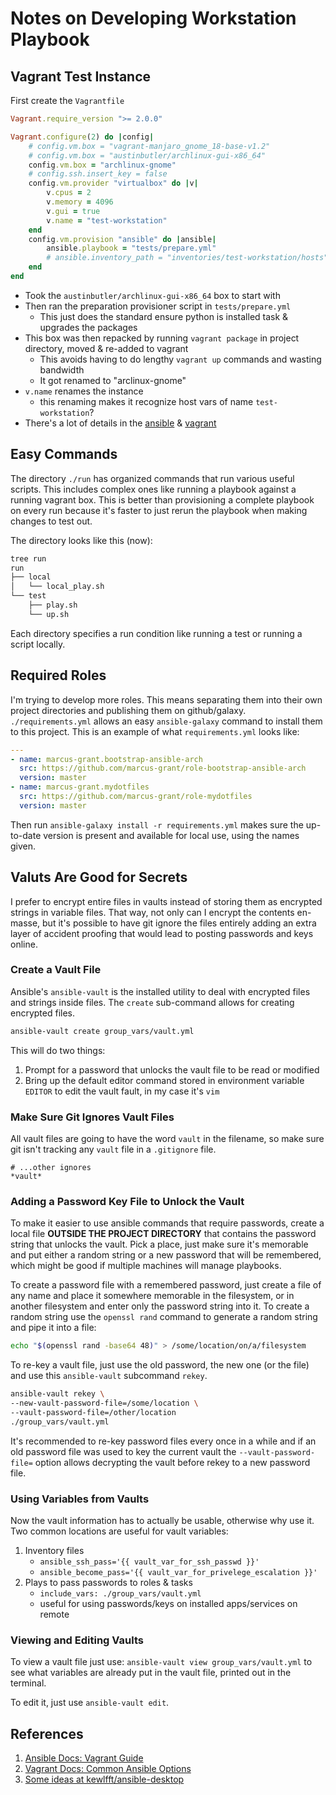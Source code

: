 Notes on Developing Workstation Playbook
========================================

Vagrant Test Instance
---------------------

First create the `Vagrantfile`

```ruby
Vagrant.require_version ">= 2.0.0"

Vagrant.configure(2) do |config|
    # config.vm.box = "vagrant-manjaro_gnome_18-base-v1.2"
    # config.vm.box = "austinbutler/archlinux-gui-x86_64"
    config.vm.box = "archlinux-gnome"
    # config.ssh.insert_key = false
    config.vm.provider "virtualbox" do |v|
        v.cpus = 2
        v.memory = 4096
        v.gui = true
        v.name = "test-workstation"
    end
    config.vm.provision "ansible" do |ansible|
        ansible.playbook = "tests/prepare.yml"
        # ansible.inventory_path = "inventories/test-workstation/hosts"
    end
end
```

- Took the `austinbutler/archlinux-gui-x86_64` box to start with
- Then ran the preparation provisioner script in `tests/prepare.yml`
    - This just does the standard ensure python is installed task & upgrades the packages
- This box was then repacked by running `vagrant package` in project directory, moved & re-added to vagrant
    - This avoids having to do lengthy `vagrant up` commands and wasting bandwidth
    - It got renamed to "arclinux-gnome"
- `v.name` renames the instance
    - this renaming makes it recognize host vars of name `test-workstation`?
- There's a lot of details in the [ansible][01] & [vagrant][02]

Easy Commands
-------------

The directory `./run` has organized commands that run various useful scripts. This includes complex ones like running a playbook against a running vagrant box. This is better than provisioning a complete playbook on every run because it's faster to just rerun the playbook when making changes to test out.

The directory looks like this (now):

```sh
tree run
run
├── local
│   └── local_play.sh
└── test
    ├── play.sh
    └── up.sh
```

Each directory specifies a run condition like running a test or running a script locally.

Required Roles
--------------

I'm trying to develop more roles. This means separating them into their own project directories and publishing them on github/galaxy. `./requirements.yml` allows an easy `ansible-galaxy` command to install them to this project. This is an example of what `requirements.yml` looks like:

```yaml
---
- name: marcus-grant.bootstrap-ansible-arch
  src: https://github.com/marcus-grant/role-bootstrap-ansible-arch
  version: master
- name: marcus-grant.mydotfiles
  src: https://github.com/marcus-grant/role-mydotfiles
  version: master
```

Then run `ansible-galaxy install -r requirements.yml` makes sure the up-to-date version is present and available for local use, using the names given.

Valuts Are Good for Secrets
---------------------------

I prefer to encrypt entire files in vaults instead of storing them as encrypted strings in variable files. That way, not only can I encrypt the contents en-masse, but it's possible to have git ignore the files entirely adding an extra layer of accident proofing that would lead to posting passwords and keys online.

### Create a Vault File

Ansible's `ansible-vault` is the installed utility to deal with encrypted files and strings inside files. The `create` sub-command allows for creating encrypted files.

```sh
ansible-vault create group_vars/vault.yml
```

This will do two things:

1. Prompt for a password that unlocks the vault file to be read or modified
2. Bring up the default editor command stored in environment variable `EDITOR` to edit the vault fault, in my case it's `vim`

### Make Sure Git Ignores Vault Files

All vault files are going to have the word `vault` in the filename, so make sure git isn't tracking any `vault` file in a `.gitignore` file.

```
# ...other ignores
*vault*
```

### Adding a Password Key File to Unlock the Vault

To make it easier to use ansible commands that require passwords, create a local file **OUTSIDE THE PROJECT DIRECTORY** that contains the password string that unlocks the vault. Pick a place, just make sure it's memorable and put either a random string or a new password that will be remembered, which might be good if multiple machines will manage playbooks. 

To create a password file with a remembered password, just create a file of any name and place it somewhere memorable in the filesystem, or in another filesystem and enter only the password string into it. To create a random string use the `openssl rand` command to generate a random string and pipe it into a file:

```sh
echo "$(openssl rand -base64 48)" > /some/location/on/a/filesystem
```

To re-key a vault file, just use the old password, the new one (or the file) and use this `ansible-vault` subcommand `rekey`.

```sh
ansible-vault rekey \
--new-vault-password-file=/some/location \
--vault-password-file=/other/location
./group_vars/vault.yml
```

It's recommended to re-key password files every once in a while and if an old password file was used to key the current vault the `--vault-password-file=` option allows decrypting the vault before rekey to a new password file.

### Using Variables from Vaults

Now the vault information has to actually be usable, otherwise why use it. Two common locations are useful for vault variables:

1. Inventory files
    - `ansible_ssh_pass='{{ vault_var_for_ssh_passwd }}'`
    - `ansible_become_pass='{{ vault_var_for_privelege_escalation }}'`
2. Plays to pass passwords to roles & tasks
    - `include_vars: ./group_vars/vault.yml`
    - useful for using passwords/keys on installed apps/services on remote

### Viewing and Editing Vaults

To view a vault file just use: `ansible-vault view group_vars/vault.yml` to see what variables are already put in the vault file, printed out in the terminal.

To edit it, just use `ansible-vault edit`.


References
----------

1. [Ansible Docs: Vagrant Guide][01]
2. [Vagrant Docs: Common Ansible Options][02]
3. [Some ideas at kewlfft/ansible-desktop][03]

[01]: https://docs.ansible.com/ansible/latest/scenario_guides/guide_vagrant.html "Ansible Docs: Vagrant Guide"
[02]: https://www.vagrantup.com/docs/provisioning/ansible_common.html#host_vars "Vagrant Docs: Common Ansible Options"
[03]: https://github.com/cdown/ansible-desktop "Some ideas at kewlfft/ansible-desktop"